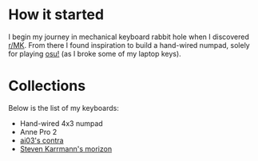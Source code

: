# How it started

I begin my journey in mechanical keyboard rabbit hole when I discovered [r/MK](https://www.reddit.com/r/MechanicalKeyboards). From there I found inspiration to build a hand-wired numpad, solely for playing [osu!](https://github.com/ppy/osu) (as I broke some of my laptop keys).

# Collections

Below is the list of my keyboards:

- Hand-wired 4x3 numpad
- Anne Pro 2 
- [ai03's contra](https://github.com/ai03-2725/contra)
- [Steven Karrmann's morizon](https://github.com/skarrmann/morizon)
